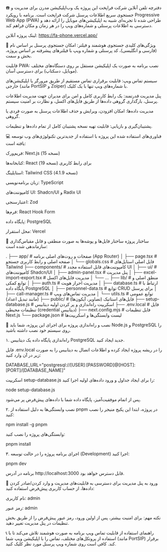 ☎️ دفترچه تلفن آنلاین شرکت فراپخت
این پروژه یک وب‌اپلیکیشن مدرن برای مدیریت و جستجوی سریع اطلاعات پرسنل شرکت فراپخت است. برنامه با رویکرد Progressive Web App (PWA) طراحی شده تا تجربه‌ای شبیه به اپلیکیشن‌های موبایل را ارائه دهد و دسترسی به اطلاعات پرسنلی و شماره‌های ویپ را در هر زمان و مکان فراهم کند.

لینک پروژه آنلاین: https://fa-phone.vercel.app/

🌟 ویژگی‌های کلیدی
جستجوی هوشمند و فیلتر: امکان جستجوی پرسنل بر اساس نام (فارسی و انگلیسی)، کد پرسنلی و شماره ویپ با فیلترهای پیشرفته بر اساس پروژه، بخش و سمت.

قابلیت PWA: نصب برنامه به صورت یک اپلیکیشن مستقل بر روی دستگاه‌های مختلف (موبایل، دسکتاپ) برای دسترسی آسان.

سیستم تماس ویپ: قابلیت برقراری تماس مستقیم از طریق مرورگر یا اپلیکیشن‌های خارجی (مانند PortSIP و Zoiper) با شماره‌های ویپ تنها با یک کلیک.

پنل مدیریت قدرتمند: یک رابط کاربری کامل و امن برای مدیران جهت مدیریت اطلاعات پرسنل، بارگذاری گروهی داده‌ها از طریق فایل‌های اکسل، و نظارت بر امنیت سیستم.

مدیریت داده‌ها: امکان افزودن، ویرایش و حذف اطلاعات پرسنل به صورت فردی یا گروهی.

پشتیبان‌گیری و بازیابی: قابلیت تهیه نسخه پشتیبان کامل از تمام داده‌ها و تنظیمات.

💻 فناوری‌های استفاده شده
این پروژه با استفاده از جدیدترین تکنولوژی‌های وب توسعه یافته است:

فریم‌ورک: Next.js (نسخه 15)

کتابخانه‌ها: React (نسخه 19) برای رابط کاربری

استایلینگ: Tailwind CSS (نسخه 4.1.9)

زبان برنامه‌نویسی: TypeScript

کامپوننت‌های UI: Shadcn/UI و Radix UI

اعتبارسنجی: Zod

فرم‌ها: React Hook Form

پایگاه داده: PostgreSQL

محل استقرار: Vercel

📂 ساختار پروژه
ساختار فایل‌ها و پوشه‌ها به صورت منطقی و قابل مقیاس‌گذاری سازماندهی شده است:

.
├── app/                  # صفحات و روت‌های اصلی برنامه (App Router)
│   ├── page.tsx          # صفحه اصلی و رابط کاربری جستجو
│   └── globals.css       # فایل اصلی استایل‌های Tailwind
├── components/           # کامپوننت‌های قابل استفاده مجدد UI
│   ├── ui/               # کامپوننت‌های Shadcn/UI
│   ├── admin-panel.tsx   # پنل مدیریت
│   ├── excel-import-export.tsx # مدیریت فایل‌های اکسل
│   └── ...
├── lib/                  # منطق اصلی و توابع کمکی
│   ├── auth.ts           # مدیریت احراز هویت
│   ├── database.ts       # ارتباط با پایگاه داده PostgreSQL
│   ├── personnel-data.ts # توابع CRUD برای پرسنل
│   ├── call-manager.ts   # مدیریت تماس‌های ویپ
│   └── utils.ts          # توابع عمومی (مانند تبدیل اعداد)
├── public/               # فایل‌های استاتیک (تصاویر، آیکون‌ها)
├── setup-database.js     # اسکریپت راه‌اندازی و پر کردن اولیه دیتابیس
├── .env.local            # فایل تنظیمات محیطی (credential دیتابیس)
├── next.config.mjs       # فایل تنظیمات Next.js
└── package.json          # لیست وابستگی‌ها و اسکریپت‌ها

🚀 نصب و راه‌اندازی پروژه
برای اجرای این پروژه، شما باید Node.js و PostgreSQL را روی سیستم خود نصب داشته باشید.

۱. راه‌اندازی پایگاه داده
یک دیتابیس PostgreSQL جدید ایجاد کنید.

فایل .env.local را در ریشه پروژه ایجاد کرده و اطلاعات اتصال به دیتابیس را به صورت زیر در آن وارد کنید:

DATABASE_URL="postgresql://[USER]:[PASSWORD]@[HOST]:[PORT]/[DATABASE_NAME]"

اسکریپت setup-database.js را برای ایجاد جداول و ورود داده‌های اولیه اجرا کنید:

node setup-database.js

پس از اتمام موفقیت‌آمیز، پایگاه داده شما با داده‌های پیش‌فرض پر می‌شود.

۲. نصب وابستگی‌ها
به دلیل استفاده از pnpm در پروژه، ابتدا این پکیج منیجر را نصب کنید:

npm install -g pnpm

وابستگی‌های پروژه را نصب کنید:

pnpm install

۳. اجرای برنامه
پروژه را در حالت توسعه (Development) اجرا کنید:

pnpm dev

برنامه در آدرس http://localhost:3000 قابل دسترس خواهد بود.

🔐 ورود به پنل مدیریت
برای دسترسی به قابلیت‌های مدیریت و وارد کردن/صادر کردن داده‌ها، از حساب کاربری پیش‌فرض استفاده کنید:

نام کاربری: admin

رمز عبور: admin

نکته مهم: برای امنیت بیشتر، پس از اولین ورود، رمز عبور پیش‌فرض را از طریق بخش تنظیمات در پنل مدیریت تغییر دهید.

📞 راهنمای استفاده از قابلیت تماس ویپ
برنامه به صورت هوشمند تلاش می‌کند تا با استفاده از پروتکل‌های مختلف، تماس را با اپلیکیشن ویپ شما (مانند PortSIP) برقرار کند. کافی است روی شماره ویپ پرسنل مورد نظر کلیک کنید.
